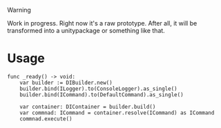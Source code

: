 > [!WARNING]  
> Work in progress. Right now it's a raw prototype. After all, it will be transformed into a unitypackage or something like that.

# Usage

```gdscript
func _ready() -> void:
	var builder := DIBuilder.new()
	builder.bind(ILogger).to(ConsoleLogger).as_single()
	builder.bind(ICommand).to(DefaultCommand).as_single()
	
	var container: DIContainer = builder.build()
	var commnad: ICommand = container.resolve(ICommand) as ICommand
	commnad.execute()
```
